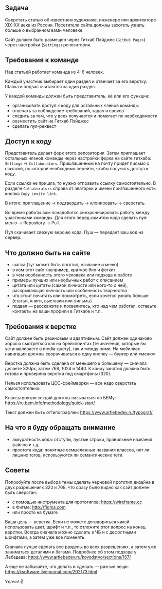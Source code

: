 ## Задача
Сверстать статью об известном художнике, инженере или архитекторе XIX-XX века из России. Посетители сайта должны захотеть узнать больше о выбранном вами человеке.

Сайт должен быть размещен через Гитхаб Пэйджес (`GitHub Pages`) через настройки (`Settings`) репозитория.

## Требования к команде
Над статьей работает команда из 4-6 человек.

Каждый участник выбирает один раздел и отвечает за его верстку. Шапка и подвал считаются за один раздел.

У каждой команды должен быть представитель, её или его функции:
* организовать доступ к коду для остальных членов команды
* отвечать за соблюдение требований, задач и сроков
* следить за тем, что у всех получается и помогает по необходимости
* разместить сайт на Гитхаб Пэйджес
* сделать пул-реквест

## Доступ к коду
Представитель делает форк этого репозитория. Затем приглашает остальных членов команды через настройки форка на сайте гитхаба: `Settings` -> `Collaborators`. Пришлашенным на почту придет письмо с ссылкой, по которой необходимо перейти, чтобы получить доступ к коду.

Если ссылка не пришла, то нужно отправить ссылку самостоятельно. В разделе `Collaborators` справа от аватарки и имени приглашенного есть кнопка `Copy invite link`.

В итоге: приглашение -> подтвердить -> клонировать -> сверстать.

Во время работы вам понадобится синхронизировать работу между участниками команды. Для этого перед комитом надо сделать пул: меню -> Repository -> Pull.

Пул скачивает свежую версию кода. Пуш — передает ваш код на сервер.

## Что должно быть на сайте
* шапка (тут может быть логотип, название и меню)
* о ком этот сайт (например, краткое био и фотки)
* в чем особенность этого человека или подхода к работе
* примеры лучших или необычных работ с описанием
* цитата или цитаты (самой личности или кого-то о ней), раскрывающая личность или особенность творчества
* что стоит почитать или посмотреть, если хочется узнать больше (статьи, книги, выставки или фильмы)
* подвал — расскажите и похвалитесь, кто над чем работал, оставьте контакты на ваши профили в Гитхабе и т.п.

## Требования к верстке
Сайт должен быть резиновым и адаптивным. Сайт должен одинаково хорошо смотреться как на брейкпоинтах (те значения, которые вы устанавливаете в media-query), так и между ними. На мобилках навигация должны сворачиваться в одну кнопку — бургер или «меню».

Верстка должна быть сделана от меньшего к большему — сначала делаете 320px, затем 768, 1024 и 1440. К концу занятия должна быть готова и проверена верстка под смартфоны (320).

Нельзя использовать ЦСС-фреймворки — все надо сверстать самостоятельно.

Классы внутри секций должны называться по БЕМу: https://ru.bem.info/methodology/quick-start/

Текст должен быть оттипографлен: https://www.artlebedev.ru/typograf/

## На что я буду обращать внимание
* аккуратность кода: отступы, пустые строки, правильные названия файлов и т.д.
* простота кода: понятные осмысленные названия классов, нет ли лишних тегов, используются ли семантические теги.

## Советы
Попробуйте после выбора темы сделать черновой прототип дизайна в двух разрешениях 320 и 768, что сразу было видно как сайт должен быть сверстан:
* с помощью инструмента для прототипов: https://wireframe.cc
* в Фигме: http://figma.com
* или просто на бумаге

Ваша цель — верстка. Если не можете договориться какой использовать цвет, шрифт и т.п., то отложите этот вопрос на конец верстки. Всегда сначала можно сделать в ЧБ и с дефолтными шрифтами, а затем уже все поменять.

Сначала лучше сделать все разделы во всех разрешениях, а затем уже заниматься деталями и багами. Подробнее об этом подходе у Лебедева: https://www.artlebedev.ru/kovodstvo/sections/167/

А еще не забывайте, что делать и сделать — разные вещи: https://ksoftware.livejournal.com/202173.html

Удачи! ✌️
